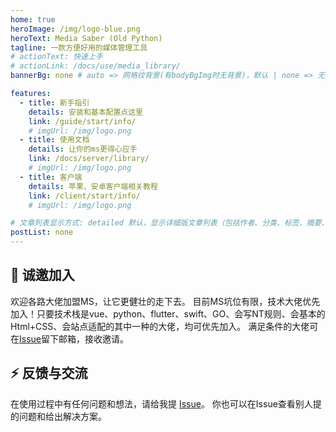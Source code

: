 ```yaml
---
home: true
heroImage: /img/logo-blue.png
heroText: Media Saber (Old Python)
tagline: 一款方便好用的媒体管理工具
# actionText: 快速上手
# actionLink: /docs/use/media_library/
bannerBg: none # auto => 网格纹背景(有bodyBgImg时无背景)，默认 | none => 无 | '大图地址' | background: 自定义背景样式       提示：如发现文本颜色不适应你的背景时可以到palette.styl修改$bannerTextColor变量

features:
  - title: 新手指引
    details: 安装和基本配置点这里
    link: /guide/start/info/
    # imgUrl: /img/logo.png
  - title: 使用文档
    details: 让你的ms更得心应手
    link: /docs/server/library/
    # imgUrl: /img/logo.png
  - title: 客户端
    details: 苹果、安卓客户端相关教程
    link: /client/start/info/
    # imgUrl: /img/logo.png

# 文章列表显示方式: detailed 默认，显示详细版文章列表（包括作者、分类、标签、摘要、分页等）| simple => 显示简约版文章列表（仅标题和日期）| none 不显示文章列表
postList: none
---
```

## 🎉 诚邀加入

欢迎各路大佬加盟MS，让它更健壮的走下去。
目前MS坑位有限，技术大佬优先加入！只要技术栈是vue、python、flutter、swift、GO、会写NT规则、会基本的Html+CSS、会站点适配的其中一种的大佬，均可优先加入。
满足条件的大佬可在[Issue](https://github.com/xylplm/media-saber-wiki/issues)留下邮箱，接收邀请。

## ⚡ 反馈与交流

在使用过程中有任何问题和想法，请给我提 [Issue](https://github.com/xylplm/media-saber-wiki/issues)。
你也可以在Issue查看别人提的问题和给出解决方案。